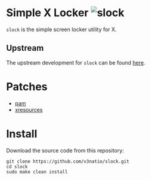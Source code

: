 # Simple X Locker ![slock](https://img.shields.io/static/v1?label=slock&message=1.6&color=blue&style=flat-square)

`slock` is the simple screen locker utility for X.

## Upstream

The upstream development for `slock` can be found [here](https://git.suckless.org/slock).

# Patches

- [pam](https://tools.suckless.org/slock/patches/pam_auth/)
- [xresources](https://tools.suckless.org/slock/patches/xresources/)

# Install

Download the source code from this repository:

```
git clone https://github.com/v3natio/slock.git
cd slock
sudo make clean install
```
